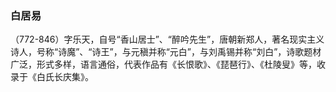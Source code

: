 ### 白居易
（772-846）字乐天，自号“香山居士”、“醉吟先生”，唐朝新郑人，著名现实主义诗人，号称“诗魔”、“诗王”，与元稹并称“元白”，与刘禹锡并称“刘白”，诗歌题材广泛，形式多样，语言通俗，代表作品有《长恨歌》、《琵琶行》、《杜陵叟》等，收录于《白氏长庆集》。